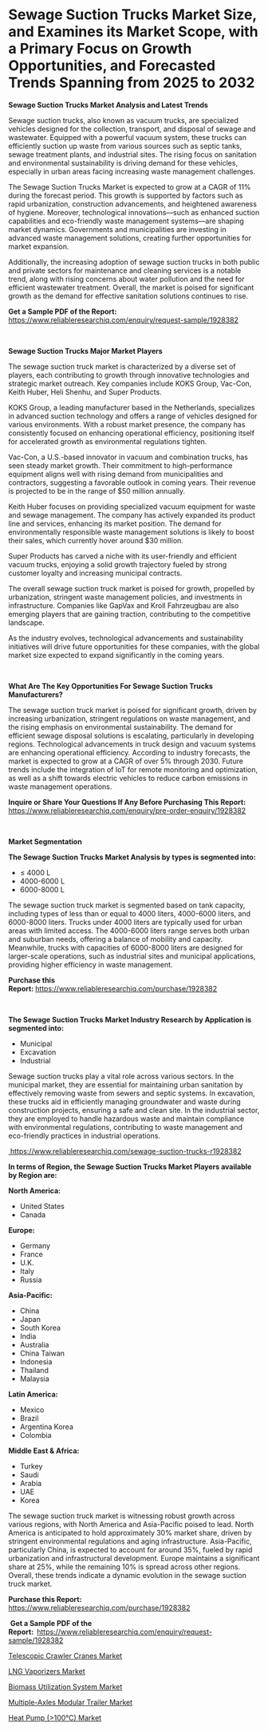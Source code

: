 <p><h1>Sewage Suction Trucks Market Size, and Examines its Market Scope, with a Primary Focus on Growth Opportunities, and Forecasted Trends Spanning from 2025 to 2032</h1></p><p><strong>Sewage Suction Trucks Market Analysis and Latest Trends</strong></p>
<p><p>Sewage suction trucks, also known as vacuum trucks, are specialized vehicles designed for the collection, transport, and disposal of sewage and wastewater. Equipped with a powerful vacuum system, these trucks can efficiently suction up waste from various sources such as septic tanks, sewage treatment plants, and industrial sites. The rising focus on sanitation and environmental sustainability is driving demand for these vehicles, especially in urban areas facing increasing waste management challenges.</p><p>The Sewage Suction Trucks Market is expected to grow at a CAGR of 11% during the forecast period. This growth is supported by factors such as rapid urbanization, construction advancements, and heightened awareness of hygiene. Moreover, technological innovations—such as enhanced suction capabilities and eco-friendly waste management systems—are shaping market dynamics. Governments and municipalities are investing in advanced waste management solutions, creating further opportunities for market expansion. </p><p>Additionally, the increasing adoption of sewage suction trucks in both public and private sectors for maintenance and cleaning services is a notable trend, along with rising concerns about water pollution and the need for efficient wastewater treatment. Overall, the market is poised for significant growth as the demand for effective sanitation solutions continues to rise.</p></p>
<p><strong>Get a Sample PDF of the Report:&nbsp;</strong> <a href="https://www.reliableresearchiq.com/enquiry/request-sample/1928382?utm_campaign=123&utm_medium=2&utm_source=Github&utm_content=ia&utm_term=29032025&utm_id=sewage-suction-trucks">https://www.reliableresearchiq.com/enquiry/request-sample/1928382</a></p>
<p>&nbsp;</p>
<p><strong>Sewage Suction Trucks Major Market Players</strong></p>
<p><p>The sewage suction truck market is characterized by a diverse set of players, each contributing to growth through innovative technologies and strategic market outreach. Key companies include KOKS Group, Vac-Con, Keith Huber, Heli Shenhu, and Super Products.</p><p>KOKS Group, a leading manufacturer based in the Netherlands, specializes in advanced suction technology and offers a range of vehicles designed for various environments. With a robust market presence, the company has consistently focused on enhancing operational efficiency, positioning itself for accelerated growth as environmental regulations tighten.</p><p>Vac-Con, a U.S.-based innovator in vacuum and combination trucks, has seen steady market growth. Their commitment to high-performance equipment aligns well with rising demand from municipalities and contractors, suggesting a favorable outlook in coming years. Their revenue is projected to be in the range of $50 million annually.</p><p>Keith Huber focuses on providing specialized vacuum equipment for waste and sewage management. The company has actively expanded its product line and services, enhancing its market position. The demand for environmentally responsible waste management solutions is likely to boost their sales, which currently hover around $30 million.</p><p>Super Products has carved a niche with its user-friendly and efficient vacuum trucks, enjoying a solid growth trajectory fueled by strong customer loyalty and increasing municipal contracts.</p><p>The overall sewage suction truck market is poised for growth, propelled by urbanization, stringent waste management policies, and investments in infrastructure. Companies like GapVax and Kroll Fahrzeugbau are also emerging players that are gaining traction, contributing to the competitive landscape.</p><p>As the industry evolves, technological advancements and sustainability initiatives will drive future opportunities for these companies, with the global market size expected to expand significantly in the coming years.</p></p>
<p>&nbsp;</p>
<p><strong>What Are The Key Opportunities For Sewage Suction Trucks Manufacturers?</strong></p>
<p><p>The sewage suction truck market is poised for significant growth, driven by increasing urbanization, stringent regulations on waste management, and the rising emphasis on environmental sustainability. The demand for efficient sewage disposal solutions is escalating, particularly in developing regions. Technological advancements in truck design and vacuum systems are enhancing operational efficiency. According to industry forecasts, the market is expected to grow at a CAGR of over 5% through 2030. Future trends include the integration of IoT for remote monitoring and optimization, as well as a shift towards electric vehicles to reduce carbon emissions in waste management operations.</p></p>
<p><strong>Inquire or Share Your Questions If Any Before Purchasing This Report:</strong> <a href="https://www.reliableresearchiq.com/enquiry/pre-order-enquiry/1928382?utm_campaign=123&utm_medium=2&utm_source=Github&utm_content=ia&utm_term=29032025&utm_id=sewage-suction-trucks">https://www.reliableresearchiq.com/enquiry/pre-order-enquiry/1928382</a></p>
<p>&nbsp;</p>
<p><strong>Market Segmentation</strong></p>
<p><strong>The Sewage Suction Trucks Market Analysis by types is segmented into:</strong></p>
<p><ul><li>≤ 4000 L</li><li>4000-6000 L</li><li>6000-8000 L</li></ul></p>
<p><p>The sewage suction truck market is segmented based on tank capacity, including types of less than or equal to 4000 liters, 4000-6000 liters, and 6000-8000 liters. Trucks under 4000 liters are typically used for urban areas with limited access. The 4000-6000 liters range serves both urban and suburban needs, offering a balance of mobility and capacity. Meanwhile, trucks with capacities of 6000-8000 liters are designed for larger-scale operations, such as industrial sites and municipal applications, providing higher efficiency in waste management.</p></p>
<p><strong>Purchase this Report:&nbsp;</strong><a href="https://www.reliableresearchiq.com/purchase/1928382?utm_campaign=123&utm_medium=2&utm_source=Github&utm_content=ia&utm_term=29032025&utm_id=sewage-suction-trucks">https://www.reliableresearchiq.com/purchase/1928382</a></p>
<p>&nbsp;</p>
<p><strong>The Sewage Suction Trucks Market Industry Research by Application is segmented into:</strong></p>
<p><ul><li>Municipal</li><li>Excavation</li><li>Industrial</li></ul></p>
<p><p>Sewage suction trucks play a vital role across various sectors. In the municipal market, they are essential for maintaining urban sanitation by effectively removing waste from sewers and septic systems. In excavation, these trucks aid in efficiently managing groundwater and waste during construction projects, ensuring a safe and clean site. In the industrial sector, they are employed to handle hazardous waste and maintain compliance with environmental regulations, contributing to waste management and eco-friendly practices in industrial operations.</p></p>
<p><a href="https://www.reliableresearchiq.com/sewage-suction-trucks-r1928382?utm_campaign=123&utm_medium=2&utm_source=Github&utm_content=ia&utm_term=29032025&utm_id=sewage-suction-trucks">&nbsp;https://www.reliableresearchiq.com/sewage-suction-trucks-r1928382</a></p>
<p><strong>In terms of Region, the Sewage Suction Trucks Market Players available by Region are:</strong></p>
<p>
    <p> <strong> North America: </strong>
        <ul>
            <li>United States</li>
            <li>Canada</li>
        </ul>
        </p> 
    <p> <strong> Europe: </strong>
        <ul>
            <li>Germany</li>
            <li>France</li>
            <li>U.K.</li>
            <li>Italy</li>
            <li>Russia</li>
        </ul>
        </p> 
    <p> <strong> Asia-Pacific: </strong>
        <ul>
            <li>China</li>
            <li>Japan</li>
            <li>South Korea</li>
            <li>India</li>
            <li>Australia</li>
            <li>China Taiwan</li>
            <li>Indonesia</li>
            <li>Thailand</li>
            <li>Malaysia</li>
        </ul>
        </p> 
    <p> <strong> Latin America: </strong>
        <ul>
            <li>Mexico</li>
            <li>Brazil</li>
            <li>Argentina Korea</li>
            <li>Colombia</li>
        </ul>
        </p> 
    <p> <strong> Middle East & Africa: </strong>
        <ul>
            <li>Turkey</li>
            <li>Saudi</li>
            <li>Arabia</li>
            <li>UAE</li>
            <li>Korea</li>
        </ul>
    </p>
    </p>
<p><p>The sewage suction truck market is witnessing robust growth across various regions, with North America and Asia-Pacific poised to lead. North America is anticipated to hold approximately 30% market share, driven by stringent environmental regulations and aging infrastructure. Asia-Pacific, particularly China, is expected to account for around 35%, fueled by rapid urbanization and infrastructural development. Europe maintains a significant share at 25%, while the remaining 10% is spread across other regions. Overall, these trends indicate a dynamic evolution in the sewage suction truck market.</p></p>
<p><strong>Purchase this Report: </strong><a href="https://www.reliableresearchiq.com/purchase/1928382?utm_campaign=123&utm_medium=2&utm_source=Github&utm_content=ia&utm_term=29032025&utm_id=sewage-suction-trucks">https://www.reliableresearchiq.com/purchase/1928382</a></p>
<p>&nbsp;<strong>Get a Sample PDF of the Report:&nbsp;&nbsp;</strong><a href="https://www.reliableresearchiq.com/enquiry/request-sample/1928382?utm_campaign=123&utm_medium=2&utm_source=Github&utm_content=ia&utm_term=29032025&utm_id=sewage-suction-trucks">https://www.reliableresearchiq.com/enquiry/request-sample/1928382</a></p>
<p><strong></strong></p>
<p><p><a href="https://github.com/raeezkenedz/Market-Research-Report-List-1/blob/main/telescopic-crawler-cranes-market.md?utm_campaign=123&utm_medium=2&utm_source=Github&utm_content=ia&utm_term=29032025&utm_id=sewage-suction-trucks">Telescopic Crawler Cranes Market</a></p><p><a href="https://github.com/pelahotayabe/Market-Research-Report-List-1/blob/main/lng-vaporizers-market.md?utm_campaign=123&utm_medium=2&utm_source=Github&utm_content=ia&utm_term=29032025&utm_id=sewage-suction-trucks">LNG Vaporizers Market</a></p><p><a href="https://github.com/meuskocov/Market-Research-Report-List-1/blob/main/biomass-utilization-system-market.md?utm_campaign=123&utm_medium=2&utm_source=Github&utm_content=ia&utm_term=29032025&utm_id=sewage-suction-trucks">Biomass Utilization System Market</a></p><p><a href="https://github.com/elitasvimal/Market-Research-Report-List-1/blob/main/multiple-axles-modular-trailer-market.md?utm_campaign=123&utm_medium=2&utm_source=Github&utm_content=ia&utm_term=29032025&utm_id=sewage-suction-trucks">Multiple-Axles Modular Trailer Market</a></p><p><a href="https://github.com/cheryjhonson/Market-Research-Report-List-1/blob/main/heat-pump-gt100-market.md?utm_campaign=123&utm_medium=2&utm_source=Github&utm_content=ia&utm_term=29032025&utm_id=sewage-suction-trucks">Heat Pump (&gt;100℃) Market</a></p></p>